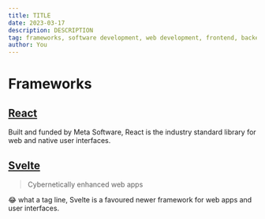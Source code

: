 ```yaml
---
title: TITLE
date: 2023-03-17
description: DESCRIPTION
tag: frameworks, software development, web development, frontend, backend
author: You
---
```


# Frameworks

## [React](https://react.dev/)

Built and funded by Meta Software, React is the industry standard library for web and native user interfaces.

## [Svelte](https://svelte.dev/)

> Cybernetically enhanced web apps

😂 what a tag line, Svelte is a favoured newer framework for web apps and user interfaces.
